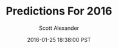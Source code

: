 ---
layout: podcast
title: "Predictions For 2016"
author: Scott Alexander
description: https://slatestarcodex.com/2016/01/25/predictions-for-2016/
date: 2016-01-25 18:38:00 PST
length: 2410376
duration: 602
guid: predictions-for-2016
---
